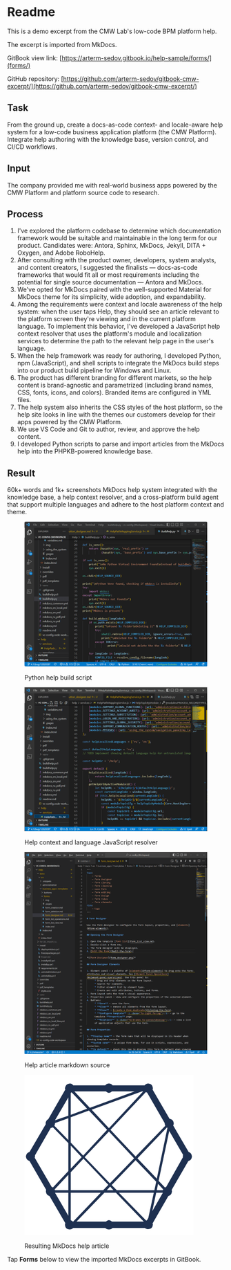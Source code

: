 # Readme

This is a demo excerpt from the CMW Lab's low-code BPM platform help.

The excerpt is imported from MkDocs.

GitBook view link: [https://arterm-sedov.gitbook.io/help-sample/forms/](forms/)

GitHub repository: [https://github.com/arterm-sedov/gitbook-cmw-excerpt/](https://github.com/arterm-sedov/gitbook-cmw-excerpt/)

## Task

From the ground up, create a docs-as-code context- and locale-aware help system for a low-code business application platform (the CMW Platform). Integrate help authoring with the knowledge base, version control, and CI/CD workflows.

## Input

The company provided me with real-world business apps powered by the CMW Platform and platform source code to research.

## Process

1. I've explored the platform codebase to determine which documentation framework would be suitable and maintainable in the long term for our product. Candidates were: Antora, Sphinx, MkDocs, Jekyll, DITA + Oxygen, and Adobe RoboHelp.
2. After consulting with the product owner, developers, system analysts, and content creators, I suggested the finalists — docs-as-code frameworks that would fit all or most requirements including the potential for single source documentation — Antora and MkDocs.
3. We've opted for MkDocs paired with the well-supported Material for MkDocs theme for its simplicity, wide adoption, and expandability.
4. Among the requirements were context and locale awareness of the help system: when the user taps Help, they should see an article relevant to the platform screen they're viewing and in the current platform language. To implement this behavior, I've developed a JavaScript help context resolver that uses the platform's module and localization services to determine the path to the relevant help page in the user's language.
5. When the help framework was ready for authoring, I developed Python, npm (JavaScript), and shell scripts to integrate the MkDocs build steps into our product build pipeline for Windows and Linux.
6. The product has different branding for different markets, so the help content is brand-agnostic and parametrized (including brand names, CSS, fonts, icons, and colors). Branded items are configured in YML files.
7. The help system also inherits the CSS styles of the host platform, so the help site looks in line with the themes our customers develop for their apps powered by the CMW Platform.
8. We use VS Code and Git to author, review, and approve the help content.
9. I developed Python scripts to parse and import articles from the MkDocs help into the PHPKB-powered knowledge base.

## Result

60k+ words and 1k+ screenshots MkDocs help system integrated with the knowledge base, a help context resolver, and a cross-platform build agent that support multiple languages and adhere to the host platform context and theme.

<figure><img src=".gitbook/assets/2023-07-16_17h10_47 (1).png" alt=""><figcaption><p>Python help build script</p></figcaption></figure>

<figure><img src=".gitbook/assets/2023-07-16_17h13_50.png" alt=""><figcaption><p>Help context and language JavaScript resolver</p></figcaption></figure>

<figure><img src=".gitbook/assets/2023-07-16_17h15_03.png" alt=""><figcaption><p>Help article markdown source</p></figcaption></figure>

<figure><img src=".gitbook/assets/image (2).png" alt=""><figcaption><p>Resulting MkDocs help article</p></figcaption></figure>

Tap **Forms** below to view the imported MkDocs excerpts in GitBook.
